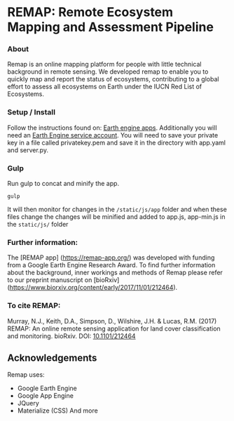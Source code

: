 # REMAP: Remote Ecosystem Mapping and Assessment Pipeline

### About
Remap is an online mapping platform for people with little technical background in remote sensing. We developed remap to enable you to quickly map and report the status of ecosystems, contributing to a global effort to assess all ecosystems on Earth under the IUCN Red List of Ecosystems.

### Setup / Install
Follow the instructions found on: [Earth engine apps](https://developers.google.com/earth-engine/app_engine_intro).
Additionally you will need an [Earth Engine service account](https://developers.google.com/earth-engine/service_account).
You will need to save your private key in a file called privatekey.pem and save it in the directory with app.yaml and server.py.

### Gulp
Run gulp to concat and minify the app.

```{js}
gulp
```
It will then monitor for changes in the `/static/js/app` folder and when these files change the changes will be minified and added to app.js, app-min.js in the `static/js/` folder

### Further information:
The [REMAP app] (https://remap-app.org/) was developed with funding from a Google Earth Engine Research Award. To find further information about the background, inner workings and methods of Remap please refer to our preprint manuscript on [bioRxiv] (https://www.biorxiv.org/content/early/2017/11/01/212464).

### To cite REMAP:
Murray, N.J., Keith, D.A., Simpson, D., Wilshire, J.H. & Lucas, R.M. (2017) REMAP: An online remote sensing application for land cover classification and monitoring. bioRxiv. DOI: [10.1101/212464](https://www.biorxiv.org/content/early/2017/11/01/212464)

## Acknowledgements
Remap uses:
* Google Earth Engine
* Google App Engine
* JQuery
* Materialize (CSS)
And more
